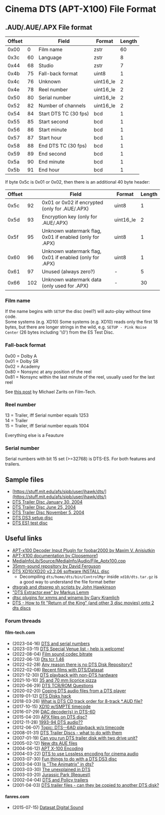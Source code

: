 # Cinema DTS (APT-X100) File Format

## .AUD/.AUE/.APX File format
|Offset||Field|Format|Length|
|-|-|-|-|-|
|0x00|0|Film name|zstr|60|
|0x3c|60|Language|zstr|8|
|0x44|68|Studio|zstr|7|
|0x4b|75|Fall-back format|uint8|1|
|0x4c|76|Unknown|uint16_le|2|
|0x4e|78|Reel number|uint16_le|2|
|0x50|80|Serial number|uint16_le|2|
|0x52|82|Number of channels|uint16_le|2|
|0x54|84|Start DTS TC (30 fps)|bcd|1|
|0x55|85|Start second|bcd|1|
|0x56|86|Start minute|bcd|1|
|0x57|87|Start hour|bcd|1|
|0x58|88|End DTS TC (30 fps)|bcd|1|
|0x59|89|End second|bcd|1|
|0x5a|90|End minute|bcd|1|
|0x5b|91|End hour|bcd|1|

If byte 0x5c is 0x01 or 0x02, then there is an additional 40 byte header:

|Offset||Field|Format|Length|
|-|-|-|-|-|
|0x5c|92|0x01 or 0x02 if encrypted (only for .AUE/.APX)|uint8|1|
|0x5d|93|Encryption key (only for .AUE/.APX)|uint16_le|2|
|0x5f|95|Unknown watermark flag, 0x01 if enabled (only for .APX)|uint8|1|
|0x60|96|Unknown watermark flag, 0x01 if enabled (only for .APX)|uint8|1|
|0x61|97|Unused (always zero?)|-|5|
|0x66|102|Unknown watermark data (only used for .APX)|-|30|


### Film name
If the name begins with `SETUP` the disc (reel?) will auto-play without time code.  
Some systems (e.g. XD10) Some systems (e.g. XD10) reads only the first 18 bytes, but there are longer strings in the wild, e.g. `SETUP - Pink Noise Center` (26 bytes including '\0') from the ES Test Disc.

### Fall-back format
0x00 = Dolby A  
0x01 = Dolby SR  
0x02 = Academy  
0x80 = Nonsync at any position of the reel  
0x81 = Nonsync within the last minute of the reel, usually used for the last reel

See [this post](http://www.film-tech.com/cgi-bin/ubb/f1/t012390/p3.html#000033) by Michael Zarits on Film-Tech.

### Reel number
13 = Trailer, iff Serial number equals 1253  
14 = Trailer  
15 = Trailer, iff Serial number equals 1004

Everything else is a Feauture

### Serial number
Serial numbers with bit 15 set (>=32768) is DTS-ES. For both features and trailers.

## Sample files
- [https://stuff.mit.edu/afs/sipb/user/jhawk/dts/](https://stuff.mit.edu/afs/sipb/user/jhawk/dts/)
- [DTS Trailer Disc January 30, 2004](https://archive.org/details/dts_cinema_audio_collection)
- [DTS Trailer Disc June 25, 2004](https://archive.org/details/dts_06-25-2004)
- [DTS Trailer Disc November 5, 2004](https://archive.org/details/dts_11-05-2004)
- [DTS DS3 setup disc](http://www.film-tech.com/warehouse/manuals/DS3.iso.gz)
- [DTS ES1 test disc](http://www.film-tech.com/warehouse/manuals/ES1.zip)

## Useful links
- [APT-x100 Decoder Input PlugIn for foobar2000 by Maxim V. Anisiutkin](https://sourceforge.net/projects/dvdadecoder/files/foo_input_apt-x100/)
- [APT-X100 documentation by Cloosemore1](https://github.com/Cloosemore1/35mm_projector/wiki/apt%E2%80%90X100)
- [MediaInfoLib/Source/MediaInfo/Audio/File_Aptx100.cpp](https://github.com/MediaArea/MediaInfoLib/blob/master/Source/MediaInfo/Audio/File_Aptx100.cpp)
- [35mm-sound repository by David Ferguson](https://github.com/davidferguson/35mm-sound)
- [DTS XD10/XD20 v2.2.06 software INSTALL disc](http://www.film-tech.com/warehouse/manuals/DTS-XD10-XD20_v2.2.06_InstallWithNotes.zip)
  - Decompiling `dts/home/dts/bin/ControlMgr` inside `xd10/dts.tar.gz` is a good way to understand the file format better
- [dtsgrab and dtsprep sh scripts by John Hawkinson](https://web.mit.edu/afs/sipb.mit.edu/user/jhawk/src/dts/)
- ["DTS Extractor.exe" by Markus Lemm](http://www.film-tech.com/warehouse/manuals/DTSExtractor.zip)
- [dtsc plugins for xmms and winamp by Gary Kramlich](https://sourceforge.net/projects/in-dtsc/)
- [DTS - How to fit "Return of the King" (and other 3 disc movies) onto 2 dts discs](http://www.film-tech.com/warehouse/index.php?category=5)

### Forum threads

#### film-tech.com
- (2023-04-16) [DTS and serial numbers](http://www.film-tech.com/vbb/forum/digital-cinema-forum/28838-dts-and-serial-numbers)
- (2023-03-11) [DTS Special Venue list - help is welcome!](http://www.film-tech.com/vbb/forum/digital-cinema-forum/27934-dts-special-venue-list-help-is-welcome)
- (2022-08-04) [Film sound codec bitrate](http://www.film-tech.com/vbb/forum/digital-cinema-forum/22725-film-sound-codec-bitrate)
- (2022-06-13) [Dts tcr 1.46](http://www.film-tech.com/vbb/forum/digital-cinema-forum/21559-dts-tcr-1-46)
- (2022-02-28) [Any reason there is no DTS Disk Repository?](http://www.film-tech.com/vbb/forum/digital-cinema-forum/18542-any-reason-there-is-no-dts-disk-repository)
- (2022-02-08) [Recent films with DTS/Datasat](http://www.film-tech.com/vbb/forum/digital-cinema-forum/17953-recent-films-with-dts-datasat)
- (2021-12-30) [DTS playback with non-DTS hardware](http://www.film-tech.com/vbb/forum/digital-cinema-forum/16764-dts-playback-with-non-dts-hardware)
- (2021-10-10) [35 and 70 mm licorice pizza](http://www.film-tech.com/vbb/forum/digital-cinema-forum/14760-35-and-70-mm-licorice-pizza)
- (2020-06-29) [DTS TCR/ROM Questions](http://www.film-tech.com/vbb/forum/digital-cinema-forum/3973-dts-tcr-rom-questions)
- (2020-02-20) [Coping DTS audio files from a DTS player](http://film-tech.com/vbb/forum/digital-cinema-forum/1114-coping-dts-audio-files-from-a-dts-player)
- (2019-01-12) [DTS Disks hack](http://www.film-tech.com/ubb/f1/t012390.html)
- (2018-03-26) [What is DTS CD track order for 8-track *.AUD file?](http://www.film-tech.com/ubb/f1/t012286.html)
- (2017-10-15) [XD10 w/SMPTE timecode](http://www.film-tech.com/ubb/f1/t012210.html)
- (2016-07-29) [DAC decoder(s) in DTS-6D](http://www.film-tech.com/ubb/f1/t012031.html)
- (2015-04-20) [APX files on DTS disc?](http://www.film-tech.com/ubb/f1/t011814.html)
- (2012-11-28) [1993-94 DTS audio??](http://www.film-tech.com/ubb/f1/t011351.html)
- (2012-06-07) [Topic: DTS--6AD playback w/o timecode](http://www.film-tech.com/ubb/f1/t011245.html)
- (2008-01-31) [DTS Trailer Discs - what to do with them](http://www.film-tech.com/cgi-bin/ubb/f1/t009095/p1.html)
- (2007-01-19) [Can you run DTS trailer disk with two drive unit?](http://www.film-tech.com/ubb/f1/t008475.html)
- (2005-02-12) [New dts AUE files](http://www.film-tech.com/ubb/f1/t006948.html)
- (2004-06-12) [APT X-100 Encoding](http://www.film-tech.com/ubb/f1/t006266.html)
- (2004-03-22) [DTS to use Lossless encoding for cinema audio](http://www.film-tech.com/ubb/f1/t005983.html)
- (2003-07-30) [Fun things to do with a DTS DS3 disc](http://www.film-tech.com/ubb/f1/t005157.html)
- (2003-04-03) [Is "The Animatrix" in dts?](http://www.film-tech.com/ubb/f1/t004750.html)
- (2003-03-30) [The unexplained in DTS](http://www.film-tech.com/ubb/f1/t004729.html)
- (2003-03-20) [Jurassic Park (Request)](http://www.film-tech.com/ubb/f3/t000835.html)
- (2002-04-04) [DTS and Policy trailers](http://www.film-tech.com/ubb/f1/t003262.html)
- (2001-04-03) [DTS trailer files - can they be copied to another DTS disk?](http://www.film-tech.com/cgi-bin/ubb/f1/t002111.html)
  
#### fanres.com
- (2015-07-15) [Datasat Digital Sound](https://forum.fanres.com/thread-501.html)
